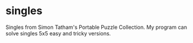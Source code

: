 # singles
Singles from Simon Tatham's Portable Puzzle Collection.
My program can solve singles 5x5 easy and tricky versions.
